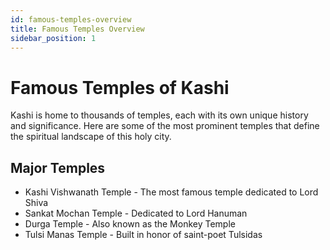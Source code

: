 ```yaml
---
id: famous-temples-overview
title: Famous Temples Overview
sidebar_position: 1
---
```


# Famous Temples of Kashi

Kashi is home to thousands of temples, each with its own unique history and significance. Here are some of the most prominent temples that define the spiritual landscape of this holy city.

## Major Temples

- Kashi Vishwanath Temple - The most famous temple dedicated to Lord Shiva
- Sankat Mochan Temple - Dedicated to Lord Hanuman
- Durga Temple - Also known as the Monkey Temple
- Tulsi Manas Temple - Built in honor of saint-poet Tulsidas
